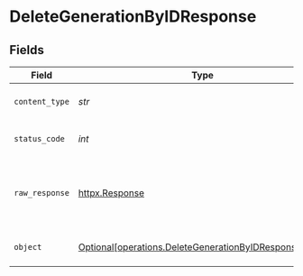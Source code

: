 # DeleteGenerationByIDResponse


## Fields

| Field                                                                                                                | Type                                                                                                                 | Required                                                                                                             | Description                                                                                                          |
| -------------------------------------------------------------------------------------------------------------------- | -------------------------------------------------------------------------------------------------------------------- | -------------------------------------------------------------------------------------------------------------------- | -------------------------------------------------------------------------------------------------------------------- |
| `content_type`                                                                                                       | *str*                                                                                                                | :heavy_check_mark:                                                                                                   | HTTP response content type for this operation                                                                        |
| `status_code`                                                                                                        | *int*                                                                                                                | :heavy_check_mark:                                                                                                   | HTTP response status code for this operation                                                                         |
| `raw_response`                                                                                                       | [httpx.Response](https://www.python-httpx.org/api/#response)                                                         | :heavy_check_mark:                                                                                                   | Raw HTTP response; suitable for custom response parsing                                                              |
| `object`                                                                                                             | [Optional[operations.DeleteGenerationByIDResponseBody]](../../models/operations/deletegenerationbyidresponsebody.md) | :heavy_minus_sign:                                                                                                   | Responses for DELETE /generations/{id}                                                                               |